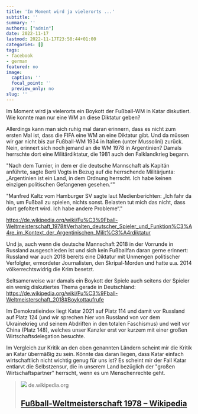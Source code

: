 ```yaml
---
title: 'Im Moment wird ja vielerorts ...'
subtitle: ''
summary: ''
authors: ["admin"]
date: 2022-11-17
lastmod: 2022-11-17T23:50:44+01:00
categories: []
tags:
- facebook
- german
featured: no
image:
  caption: ''
  focal_point: ''
  preview_only: no
slug: ''
---
```

Im Moment wird ja vielerorts ein Boykott der Fußball-WM in Katar diskutiert. Wie konnte man nur eine WM an diese Diktatur geben? 

Allerdings kann man sich ruhig mal daran erinnern, dass es nicht zum ersten Mal ist, dass die FIFA eine WM an eine Diktatur gibt. Und da müssen wir gar nicht bis zur Fußball-WM 1934 in Italien (unter Mussolini) zurück. Nein, erinnert sich noch jemand an die WM 1978 in Argentinien? Damals herrschte dort eine Militärdiktatur, die 1981 auch den Falklandkrieg begann.

"Nach dem Turnier, in dem er die deutsche Mannschaft als Kapitän anführte, sagte Berti Vogts in Bezug auf die herrschende Militärjunta: „Argentinien ist ein Land, in dem Ordnung herrscht. Ich habe keinen einzigen politischen Gefangenen gesehen.“"

"Manfred Kaltz vom Hamburger SV sagte laut Medienberichten: „Ich fahr da hin, um Fußball zu spielen, nichts sonst. Belasten tut mich das nicht, dass dort gefoltert wird. Ich habe andere Probleme“."

https://de.wikipedia.org/wiki/Fu%C3%9Fball-Weltmeisterschaft_1978#Verhalten_deutscher_Spieler_und_Funktion%C3%A4re_im_Kontext_der_Argentinischen_Milit%C3%A4rdiktatur

Und ja, auch wenn die deutsche Mannschaft 2018 in der Vorrunde in Russland ausgeschieden ist und sich kein Fußballfan daran gerne erinnert: Russland war auch 2018 bereits eine Diktatur mit Unmengen politischer Verfolgter, ermordeter Journalisten, den Skripal-Morden und hatte u.a. 2014 völkerrechtswidrig die Krim besetzt. 

Seltsamerweise war damals ein Boykott der Spiele auch seitens der Spieler ein wenig diskutiertes Thema gerade in Deutschland: https://de.wikipedia.org/wiki/Fu%C3%9Fball-Weltmeisterschaft_2018#Boykottaufrufe

Im Demokratieindex liegt Katar 2021 auf Platz 114 und damit vor Russland auf Platz 124 (und wir sprechen hier von Russland von vor dem Ukrainekrieg und seinem Abdriften in den totalen Faschismus) und weit vor China (Platz 148), welches unser Kanzler erst vor kurzem mit einer großen Wirtschaftsdelegation besuchte. 

Im Vergleich zur Kritik an den oben genannten Ländern scheint mir die Kritik an Katar übermäßig zu sein. Könnte das daran liegen, dass Katar einfach wirtschaftlich nicht wichtig genug für uns ist? Es scheint mir der Fall Katar entlarvt die Selbstzensur, die in unserem Land bezüglich der "großen Wirtschaftspartner" herrscht, wenn es um Menschenrechte geht.
> [![](https://upload.wikimedia.org/wikipedia/de/thumb/4/4b/Argentina_78_Logo.svg/1200px-Argentina_78_Logo.svg.png)](https://de.wikipedia.org/wiki/Fu%C3%9Fball-Weltmeisterschaft_1978#Verhalten_deutscher_Spieler_und_Funktion%C3%A4re_im_Kontext_der_Argentinischen_Milit%C3%A4rdiktatur)
> de.wikipedia.org
> ## [Fußball-Weltmeisterschaft 1978 – Wikipedia](https://de.wikipedia.org/wiki/Fu%C3%9Fball-Weltmeisterschaft_1978#Verhalten_deutscher_Spieler_und_Funktion%C3%A4re_im_Kontext_der_Argentinischen_Milit%C3%A4rdiktatur)
>


